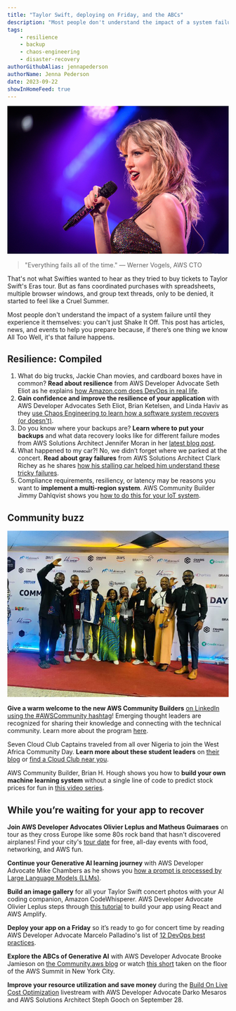 ```yaml
---
title: "Taylor Swift, deploying on Friday, and the ABCs"
description: "Most people don't understand the impact of a system failure until they experience it themselves: you can't just Shake It Off. Here's how to prepare for failures."
tags:
    - resilience
    - backup
    - chaos-engineering
    - disaster-recovery
authorGithubAlias: jennapederson
authorName: Jenna Pederson
date: 2023-09-22
showInHomeFeed: true
---
```


![Taylor Swift holding a glitter-covered microphone, wearing sequins, and sweating from singing.](images/taylor-swift-with-mic.jpg)

> "Everything fails all of the time." — Werner Vogels, AWS CTO

That's not what Swifties wanted to hear as they tried to buy tickets to Taylor Swift's Eras tour. But as fans coordinated purchases with spreadsheets, multiple browser windows, and group text threads, only to be denied, it started to feel like a Cruel Summer. 

Most people don't understand the impact of a system failure until they experience it themselves: you can't just Shake It Off. This post has articles, news, and events to help you prepare because, if there’s one thing we know All Too Well, it's that failure happens.

## Resilience: Compiled

1. What do big trucks, Jackie Chan movies, and cardboard boxes have in common? **Read about resilience** from AWS Developer Advocate Seth Eliot as he explains [how Amazon.com does DevOps in real life](https://community.aws/posts/how-amazon-does-devops-in-real-life).
2. **Gain confidence and improve the resilience of your application** with AWS Developer Advocates Seth Eliot, Brian Ketelsen, and Linda Haviv as they [use Chaos Engineering to learn how a software system recovers (or doesn't)](https://community.aws/livestreams/winging-it/2023-05-24).
3. Do you know where your backups are? **Learn where to put your backups** and what data recovery looks like for different failure modes from AWS Solutions Architect Jennifer Moran in her [latest blog post](https://community.aws/posts/where-do-i-put-my-backups-in-the-cloud).
4. What happened to my car?! No, we didn’t forget where we parked at the concert. **Read about gray failures** from AWS Solutions Architect Clark Richey as he shares [how his stalling car helped him understand these tricky failures](https://community.aws/posts/what-happened-to-my-car).
5. Compliance requirements, resiliency, or latency may be reasons you want to **implement a multi-region system**. AWS Community Builder Jimmy Dahlqvist shows you [how to do this for your IoT system](https://community.aws/posts/building-a-multi-region-serverless-iot-system).

## Community buzz

![A group photo of the AWS Cloud Club Captains in Nigeria standing on red carpet with a step and repeat logo background.](images/aws-cloud-captains-nigeria.jpg)

**Give a warm welcome to the new AWS Community Builders** [on LinkedIn using the #AWSCommunity hashtag](https://www.linkedin.com/feed/hashtag/?keywords=awscommunity)! Emerging thought leaders are recognized for sharing their knowledge and connecting with the technical community. Learn more about the program [here](https://aws.amazon.com/developer/community/community-builders).

Seven Cloud Club Captains traveled from all over Nigeria to join the West Africa Community Day. **Learn more about these student leaders** on [their blog](https://dev.to/awscloudclubs) or [find a Cloud Club near you](https://www.meetup.com/pro/cloud-clubs/).

AWS Community Builder, Brian H. Hough shows you how to **build your own machine learning system** without a single line of code to predict stock prices for fun in [this video series](https://www.youtube.com/playlist?list=PLDqi6CuDzubygWf7HS4UCoIBTtdggB0dh).

## While you’re waiting for your app to recover

**Join AWS Developer Advocates Olivier Leplus and Matheus Guimaraes** on tour as they cross Europe like some 80s rock band that hasn't discovered airplanes! Find your city's [tour date](https://awsontour.splashthat.com/) for free, all-day events with food, networking, and AWS fun.

**Continue your Generative AI learning journey** with AWS Developer Advocate Mike Chambers as he shows you [how a prompt is processed by Large Language Models (LLMs)](https://youtu.be/ibr5wmtinG0).

**Build an image gallery** for all your Taylor Swift concert photos with your AI coding companion, Amazon CodeWhisperer. AWS Developer Advocate Olivier Leplus steps through [this tutorial](https://www.youtube.com/watch?v=jk7r8nMPnjY) to build your app using React and AWS Amplify.

**Deploy your app on a Friday** so it’s ready to go for concert time by reading AWS Developer Advocate Marcelo Palladino's list of [12 DevOps best practices](https://community.aws/posts/deploy-on-friday-devops-best-practices).

**Explore the ABCs of Generative AI** with AWS Developer Advocate Brooke Jamieson on [the Community.aws blog](https://community.aws/posts/the-abcs-of-generative-ai) or watch [this short](https://youtube.com/shorts/E_nH2oWlniQ?feature=share) taken on the floor of the AWS Summit in New York City.

**Improve your resource utilization and save money** during the [Build On Live Cost Optimization](https://www.youtube.com/watch?v=OTSNv49s2vk) livestream with AWS Developer Advocate Darko Mesaros and AWS Solutions Architect Steph Gooch on September 28.
